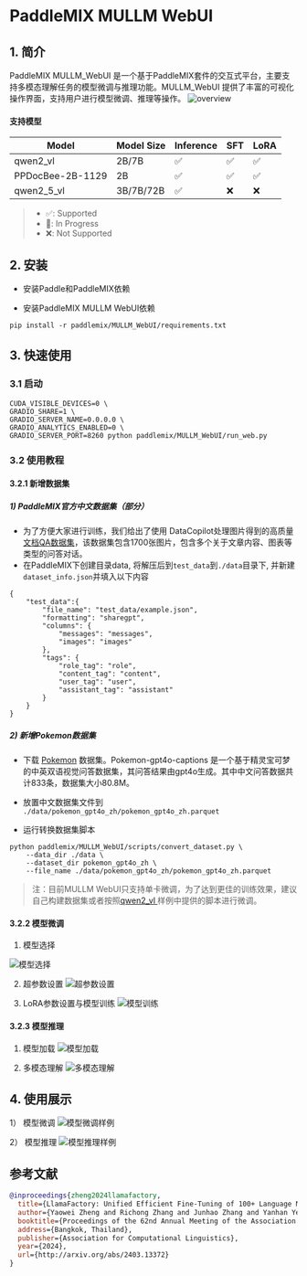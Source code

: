 # PaddleMIX MULLM WebUI

## 1. 简介
PaddleMIX MULLM_WebUI 是一个基于PaddleMIX套件的交互式平台，主要支持多模态理解任务的模型微调与推理功能。MULLM_WebUI 提供了丰富的可视化操作界面，支持用户进行模型微调、推理等操作。
![overview](./fig/overview.jpg)

#### 支持模型
| Model |Model Size |Inference | SFT | LoRA |
|-------|------------|-------|---|-----|
| qwen2_vl|2B/7B| ✅     | ✅   | ✅   |
| PPDocBee-2B-1129|2B | ✅     | ✅   | ✅ |
| qwen2_5_vl|3B/7B/72B| ✅     | ❌   | ❌   |
>* ✅: Supported
>* 🚧: In Progress
>* ❌: Not Supported

## 2. 安装
* 安装Paddle和PaddleMIX依赖

* 安装PaddleMIX MULLM WebUI依赖
```
pip install -r paddlemix/MULLM_WebUI/requirements.txt
```

## 3. 快速使用

### 3.1 启动
```
CUDA_VISIBLE_DEVICES=0 \
GRADIO_SHARE=1 \
GRADIO_SERVER_NAME=0.0.0.0 \
GRADIO_ANALYTICS_ENABLED=0 \
GRADIO_SERVER_PORT=8260 python paddlemix/MULLM_WebUI/run_web.py
```
### 3.2 使用教程
#### 3.2.1 新增数据集
##### 1) PaddleMIX官方中文数据集（部分）
* 为了方便大家进行训练，我们给出了使用 DataCopilot处理图片得到的高质量[文档QA数据集](https://paddlenlp.bj.bcebos.com/models/community/paddlemix/datasets/pp-docbee/test_data.tar)，该数据集包含1700张图片，包含多个关于文章内容、图表等类型的问答对话。
* 在PaddleMIX下创建目录data, 将解压后到`test_data`到`./data`目录下, 并新建`dataset_info.json`并填入以下内容

```
{
    "test_data":{
        "file_name": "test_data/example.json",
        "formatting": "sharegpt",
        "columns": {
            "messages": "messages",
            "images": "images"
        },
        "tags": {
            "role_tag": "role",
            "content_tag": "content",
            "user_tag": "user",
            "assistant_tag": "assistant"
        }
    }
}
```
##### 2) 新增Pokemon数据集
* 下载 [Pokemon](https://huggingface.co/datasets/llamafactory/pokemon-gpt4o-captions/tree/main) 数据集。Pokemon-gpt4o-captions 是一个基于精灵宝可梦的中英双语视觉问答数据集，其问答结果由gpt4o生成。其中中文问答数据共计833条，数据集大小80.8M。
* 放置中文数据集文件到 `./data/pokemon_gpt4o_zh/pokemon_gpt4o_zh.parquet`

* 运行转换数据集脚本
```
python paddlemix/MULLM_WebUI/scripts/convert_dataset.py \
    --data_dir ./data \
    --dataset_dir pokemon_gpt4o_zh \
    --file_name ./data/pokemon_gpt4o_zh/pokemon_gpt4o_zh.parquet
```
> 注：目前MULLM WebUI只支持单卡微调，为了达到更佳的训练效果，建议自己构建数据集或者按照[qwen2_vl ](https://github.com/PaddlePaddle/PaddleMIX/tree/develop/paddlemix/examples/qwen2_vl)样例中提供的脚本进行微调。
#### 3.2.2 模型微调
1) 模型选择

![模型选择](./fig/train_1.jpg)


2) 超参数设置
![超参数设置](./fig/train_2.jpg)


3) LoRA参数设置与模型训练
![模型训练](./fig/train_3.jpg)

#### 3.2.3 模型推理

1) 模型加载
![模型加载](./fig/chat_1.jpg)


2) 多模态理解
![多模态理解](./fig/chat_2.jpg)

## 4. 使用展示


1） 模型微调
![模型微调样例](./fig/example_train.jpg)


2） 模型推理
![模型推理样例](./fig/example_chat.jpg)

## 参考文献

```BibTeX
@inproceedings{zheng2024llamafactory,
  title={LlamaFactory: Unified Efficient Fine-Tuning of 100+ Language Models},
  author={Yaowei Zheng and Richong Zhang and Junhao Zhang and Yanhan Ye and Zheyan Luo and Zhangchi Feng and Yongqiang Ma},
  booktitle={Proceedings of the 62nd Annual Meeting of the Association for Computational Linguistics (Volume 3: System Demonstrations)},
  address={Bangkok, Thailand},
  publisher={Association for Computational Linguistics},
  year={2024},
  url={http://arxiv.org/abs/2403.13372}
}
```
